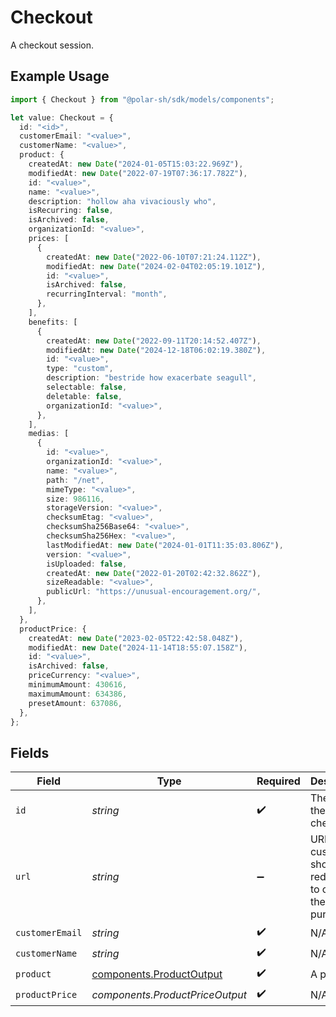 # Checkout

A checkout session.

## Example Usage

```typescript
import { Checkout } from "@polar-sh/sdk/models/components";

let value: Checkout = {
  id: "<id>",
  customerEmail: "<value>",
  customerName: "<value>",
  product: {
    createdAt: new Date("2024-01-05T15:03:22.969Z"),
    modifiedAt: new Date("2022-07-19T07:36:17.782Z"),
    id: "<value>",
    name: "<value>",
    description: "hollow aha vivaciously who",
    isRecurring: false,
    isArchived: false,
    organizationId: "<value>",
    prices: [
      {
        createdAt: new Date("2022-06-10T07:21:24.112Z"),
        modifiedAt: new Date("2024-02-04T02:05:19.101Z"),
        id: "<value>",
        isArchived: false,
        recurringInterval: "month",
      },
    ],
    benefits: [
      {
        createdAt: new Date("2022-09-11T20:14:52.407Z"),
        modifiedAt: new Date("2024-12-18T06:02:19.380Z"),
        id: "<value>",
        type: "custom",
        description: "bestride how exacerbate seagull",
        selectable: false,
        deletable: false,
        organizationId: "<value>",
      },
    ],
    medias: [
      {
        id: "<value>",
        organizationId: "<value>",
        name: "<value>",
        path: "/net",
        mimeType: "<value>",
        size: 986116,
        storageVersion: "<value>",
        checksumEtag: "<value>",
        checksumSha256Base64: "<value>",
        checksumSha256Hex: "<value>",
        lastModifiedAt: new Date("2024-01-01T11:35:03.806Z"),
        version: "<value>",
        isUploaded: false,
        createdAt: new Date("2022-01-20T02:42:32.862Z"),
        sizeReadable: "<value>",
        publicUrl: "https://unusual-encouragement.org/",
      },
    ],
  },
  productPrice: {
    createdAt: new Date("2023-02-05T22:42:58.048Z"),
    modifiedAt: new Date("2024-11-14T18:55:07.158Z"),
    id: "<value>",
    isArchived: false,
    priceCurrency: "<value>",
    minimumAmount: 430616,
    maximumAmount: 634386,
    presetAmount: 637086,
  },
};
```

## Fields

| Field                                                                | Type                                                                 | Required                                                             | Description                                                          |
| -------------------------------------------------------------------- | -------------------------------------------------------------------- | -------------------------------------------------------------------- | -------------------------------------------------------------------- |
| `id`                                                                 | *string*                                                             | :heavy_check_mark:                                                   | The ID of the checkout.                                              |
| `url`                                                                | *string*                                                             | :heavy_minus_sign:                                                   | URL the customer should be redirected to complete the purchase.      |
| `customerEmail`                                                      | *string*                                                             | :heavy_check_mark:                                                   | N/A                                                                  |
| `customerName`                                                       | *string*                                                             | :heavy_check_mark:                                                   | N/A                                                                  |
| `product`                                                            | [components.ProductOutput](../../models/components/productoutput.md) | :heavy_check_mark:                                                   | A product.                                                           |
| `productPrice`                                                       | *components.ProductPriceOutput*                                      | :heavy_check_mark:                                                   | N/A                                                                  |